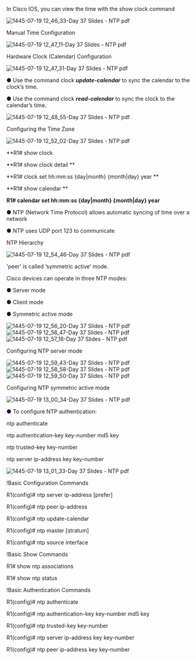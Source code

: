 In Cisco IOS, you can view the time with the show clock command

![1445-07-19 12_46_33-Day 37 Slides - NTP pdf](https://github.com/0xVoLk/CCNA-Note/assets/100092212/e8567b46-f10c-44a5-a07d-100cda91c971)


Manual Time Configuration

![1445-07-19 12_47_11-Day 37 Slides - NTP pdf](https://github.com/0xVoLk/CCNA-Note/assets/100092212/ed251414-b774-4834-a317-3dbeac94b6d3)


Hardware Clock (Calendar) Configuration

![1445-07-19 12_47_31-Day 37 Slides - NTP pdf](https://github.com/0xVoLk/CCNA-Note/assets/100092212/fc6aba21-673e-45e8-a754-3f5708ffaa89)


● Use the command clock ***update-calendar*** to sync the calendar to the clock’s time. 

● Use the command clock ***read-calendar*** to sync the clock to the calendar’s time.

![1445-07-19 12_48_55-Day 37 Slides - NTP pdf](https://github.com/0xVoLk/CCNA-Note/assets/100092212/66e28592-4f00-420e-a8eb-872a9996b9b3)


Configuring the Time Zone

![1445-07-19 12_52_02-Day 37 Slides - NTP pdf](https://github.com/0xVoLk/CCNA-Note/assets/100092212/03c77fdc-c2a5-40cb-9afa-e82e0cfd6323)



**R1# show clock 

**R1# show clock detail **

**R1# clock set hh:mm:ss {day|month} {month|day} year **

**R1# show calendar **

**R1# calendar set hh:mm:ss {day|month} {month|day} year**


● NTP (Network Time Protocol) allows automatic syncing of time over a network

● NTP uses UDP port 123 to communicate

NTP Hierarchy

![1445-07-19 12_54_46-Day 37 Slides - NTP pdf](https://github.com/0xVoLk/CCNA-Note/assets/100092212/387f0924-926c-4166-9410-cf864eb22f8f)



'peer' is called ‘symmetric active’ mode. 

Cisco devices can operate in three NTP modes: 

● Server mode 

● Client mode 

● Symmetric active mode

![1445-07-19 12_56_20-Day 37 Slides - NTP pdf](https://github.com/0xVoLk/CCNA-Note/assets/100092212/ec9edc67-614a-43f4-b660-95c51ca54567)
![1445-07-19 12_56_47-Day 37 Slides - NTP pdf](https://github.com/0xVoLk/CCNA-Note/assets/100092212/b8af3276-092a-4808-bee2-3ad8c9c01cf2)
![1445-07-19 12_57_18-Day 37 Slides - NTP pdf](https://github.com/0xVoLk/CCNA-Note/assets/100092212/7fc67008-6b4f-435f-b596-bc0963e3b091)


Configuring NTP server mode

![1445-07-19 12_59_43-Day 37 Slides - NTP pdf](https://github.com/0xVoLk/CCNA-Note/assets/100092212/dfaeab5f-3273-4dff-ba2b-b4301ce2a0d4)
![1445-07-19 12_58_58-Day 37 Slides - NTP pdf](https://github.com/0xVoLk/CCNA-Note/assets/100092212/b5ceb473-6132-4356-92a2-56c975a1f1f2)
![1445-07-19 12_59_50-Day 37 Slides - NTP pdf](https://github.com/0xVoLk/CCNA-Note/assets/100092212/d17a31d9-65a3-4f58-9ff5-119fd0b1e2b0)


Configuring NTP symmetric active mode

![1445-07-19 13_00_34-Day 37 Slides - NTP pdf](https://github.com/0xVoLk/CCNA-Note/assets/100092212/54b95a06-c54c-4d54-a50e-cc930108cf96)


● To configure NTP authentication: 

ntp authenticate 

ntp authentication-key key-number md5 key 

ntp trusted-key key-number 

ntp server ip-address key key-number

![1445-07-19 13_01_33-Day 37 Slides - NTP pdf](https://github.com/0xVoLk/CCNA-Note/assets/100092212/3cd91399-8c31-4bd9-b633-5a5b38780933)


!Basic Configuration Commands

R1(config)# ntp server ip-address [prefer] 

R1(config)# ntp peer ip-address 

R1(config)# ntp update-calendar 

R1(config)# ntp master [stratum] 

R1(config)# ntp source interface 


!Basic Show Commands 

R1# show ntp associations 

R1# show ntp status 


!Basic Authentication Commands 

R1(config)# ntp authenticate 

R1(config)# ntp authentication-key key-number md5 key 

R1(config)# ntp trusted-key key-number 

R1(config)# ntp server ip-address key key-number 

R1(config)# ntp peer ip-address key key-number
